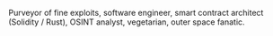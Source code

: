 Purveyor of fine exploits, software engineer, smart contract architect (Solidity / Rust), OSINT analyst, vegetarian, outer space fanatic.
<!---
astronatey/astronatey is a ✨ special ✨ repository because its `README.md` (this file) appears on your GitHub profile.
You can click the Preview link to take a look at your changes.
--->
